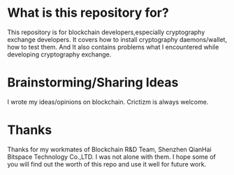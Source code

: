 # What is this repository for?

  This repository is for blockchain developers,especially cryptography exchange developers. It covers how to install cryptography daemons/wallet, how to test them. And It also contains problems what I encountered while developing cryptography exchange.

# Brainstorming/Sharing Ideas

  I wrote my ideas/opinions on blockchain. Crictizm is always welcome.

# Thanks

  Thanks for my workmates of Blockchain R&D Team, Shenzhen QianHai Bitspace Technology Co.,LTD. I was not alone with them. I hope some of you will find out the worth of this repo and use it well for future work.
